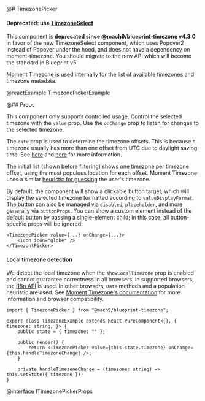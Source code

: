 @# TimezonePicker

<div class="@ns-callout @ns-intent-danger @ns-icon-error">
    <h4 class="@ns-heading">

Deprecated: use [TimezoneSelect](#datetime2/timezone-select)

</h4>

This component is **deprecated since @mach9/blueprint-timezone v4.3.0** in favor of the new
TimezoneSelect component, which uses Popover2 instead of Popover under the hood, and
does not have a dependency on moment-timezone. You should migrate to the new API which
will become the standard in Blueprint v5.

</div>

[Moment Timezone](http://momentjs.com/timezone/) is used internally for the list of available timezones and
timezone metadata.

@reactExample TimezonePickerExample

@## Props

This component only supports controlled usage.
Control the selected timezone with the `value` prop.
Use the `onChange` prop to listen for changes to the selected timezone.

The `date` prop is used to determine the timezone offsets.
This is because a timezone usually has more than one offset from UTC due to daylight saving time.
See [here](https://momentjs.com/guides/#/lib-concepts/timezone-offset/)
and [here](http://momentjs.com/timezone/docs/#/using-timezones/parsing-ambiguous-inputs/)
for more information.

The initial list (shown before filtering) shows one timezone per timezone offset,
using the most populous location for each offset.
Moment Timezone uses a similar [heuristic for guessing](http://momentjs.com/timezone/docs/#/using-timezones/guessing-user-timezone/)
the user's timezone.

By default, the component will show a clickable button target,
which will display the selected timezone formatted according to `valueDisplayFormat`.
The button can also be managed via `disabled`, `placeholder`, and more generally via `buttonProps`.
You can show a custom element instead of the default button by passing a single-element child; in this case,
all button-specific props will be ignored:

```tsx
<TimezonePicker value={...} onChange={...}>
    <Icon icon="globe" />
</TimezontPicker>
```

<div class="@ns-callout @ns-intent-warning @ns-icon-warning-sign">
    <h4 class="@ns-heading">Local timezone detection</h4>

We detect the local timezone when the `showLocalTimezone` prop is enabled and cannot guarantee correctness in all browsers.
In supported browsers, the [i18n API](https://developer.mozilla.org/en-US/docs/Web/JavaScript/Reference/Global_Objects/DateTimeFormat/resolvedOptions) is used.
In other browsers, `Date` methods and a population heuristic are used.
See [Moment Timezone's documentation](https://momentjs.com/timezone/docs/#/using-timezones/guessing-user-timezone/)
for more information and browser compatibility.
</div>

```tsx
import { TimezonePicker } from "@mach9/blueprint-timezone";

export class TimezoneExample extends React.PureComponent<{}, { timezone: string; }> {
    public state = { timezone: "" };

    public render() {
        return <TimezonePicker value={this.state.timezone} onChange={this.handleTimezoneChange} />;
    }

    private handleTimezoneChange = (timezone: string) => this.setState({ timezone });
}
```

@interface ITimezonePickerProps
